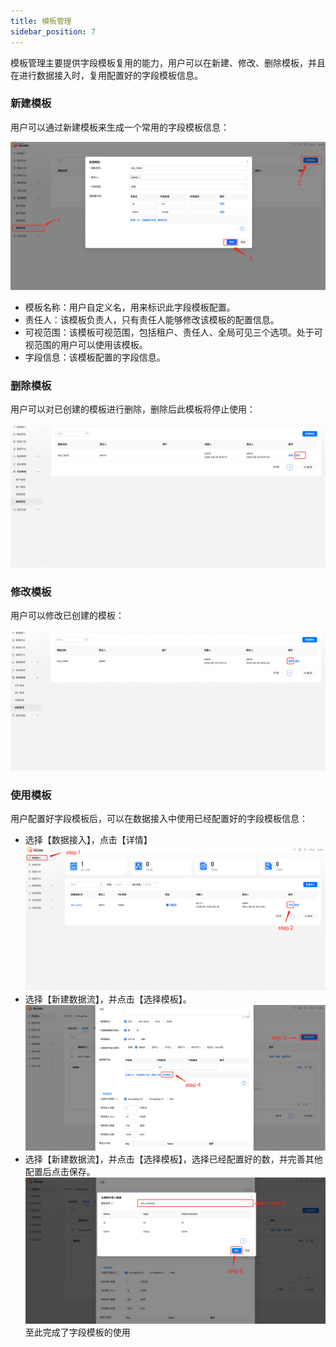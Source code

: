 ```yaml
---
title: 模板管理
sidebar_position: 7
---
```


模板管理主要提供字段模板复用的能力，用户可以在新建、修改、删除模板，并且在进行数据接入时，复用配置好的字段模板信息。

### 新建模板

用户可以通过新建模板来生成一个常用的字段模板信息：

![](img/create_template.png)

- 模板名称：用户自定义名，用来标识此字段模板配置。
- 责任人：该模板负责人，只有责任人能够修改该模板的配置信息。
- 可视范围：该模板可视范围，包括租户、责任人、全局可见三个选项。处于可视范围的用户可以使用该模板。
- 字段信息：该模板配置的字段信息。

### 删除模板

用户可以对已创建的模板进行删除，删除后此模板将停止使用：

![](img/delete_template.png)

### 修改模板

用户可以修改已创建的模板：

![](img/update_template.png)

### 使用模板

用户配置好字段模板后，可以在数据接入中使用已经配置好的字段模板信息：

- 选择【数据接入】，点击【详情】
  ![img.png](img/use_template_1.png)
- 选择【新建数据流】，并点击【选择模板】。
  ![img.png](img/use_template_2.png)
- 选择【新建数据流】，并点击【选择模板】，选择已经配置好的数，并完善其他配置后点击保存。
  ![img.png](img/use_template_3.png)
  至此完成了字段模板的使用

